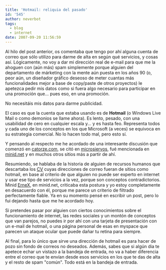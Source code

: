 ```yaml
---
title: 'Hotmail: reliquia del pasado'
id: '545'
author: neverbot
tags:
  - blog
  - internet
date: 2007-09-20 11:56:59
---
```


Al hilo del post anterior, os comentaba que tengo por ahí alguna cuenta de correo que sólo utilizo para darme de alta en según qué servicios, y cosas así. Lógicamente, no voy a dar mi dirección real de e-mail para que me la ahoguen con (aún más) spam simplemente porque alguien del departamento de márketing con la mente aún puesta en los años 90 (o, peor aún, un diseñador gráfico deseoso de meter cuantas más funcionalidades mejor a base de copy/paste de otros proyectos) le apetezca pedir mis datos como si fuera algo necesario para participar en una promoción que... pues eso, en una promoción.

No necesitáis mis datos para darme publicidad.

El caso es que la cuenta que estaba usando es de **Hotmail** (o Windows Live Mail o como demonios se llame ahora). Es lento, pesado, con una usabilidad de cero en cualquier escala y... y es hasta feo. Representa todos y cada uno de los conceptos en los que Microsoft (a veces) se equivoca en su estrategia comercial. No lo hacen todo mal, pero esto sí.

Y pensando al respecto me he acordado de una interesante discusión que comenzó en [catorze.com](http://www.catorze.com/blog/el-criterio-hotmail/), se citó en [microsiervos](http://www.microsiervos.com/archivo/frases-citas/seleccion-personal.html), fué mencionada en [minid.net](http://www.minid.net/2007/04/09/los-expertos-en-internet-no-utilizan-hotmail/) y en muchos otros sitios más a partir de ahí.

Resumiendo, se hablaba de la historia de alguien de recursos humanos que descartaba los [CV](http://en.wikipedia.org/wiki/R%C3%A9sum%C3%A9) cuyas direcciones de correo fueran de sitios como hotmail, en base al criterio de que alguien no puede ser experto en internet y usar ese tipo de servicios a la vez, porque son conceptos contradictorios. Minid [ErneX](http://ernex.reaktormedia.com/), en minid.net, criticaba esta postura y yo estoy completamente en desacuerdo con él, porque me parece un criterio de filtrado perfectamente fiable. Ya en su momento pensé en escribir un post, pero lo fui dejando hasta que me he acordado hoy.

Si pretendes pasar por alguien con ciertos conocimientos sobre el funcionamiento de internet, las redes sociales y un montón de conceptos que van parejos, no puedes ir por ahí con una tarjeta de presentación con un e-mail de hotmail, o una página personal de esas en myspace que parecen un ataque ocular que puede dañar tu retina para siempre.

Al final, para lo único que sirve una dirección de hotmail es para hacer de pozo sin fondo de correos no deseados. Además, sabes que si algún dia te apetece echar un vistazo a la bandeja de entrada, no va a haber diferencia entre el correo que te envían desde esos servicios en los que te das de alta y el resto de spam "común". Todo está en la bandeja de entrada.

